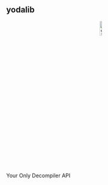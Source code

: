 
## yodalib

<p align="center">
   <img src="https://i.imgur.com/qdesKpg.png" style="width: 10%;" alt="yodalib Logo"/>
</p>

Your Only Decompiler API
